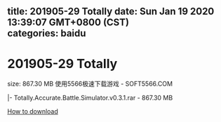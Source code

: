 
title: 201905-29 Totally
date: Sun Jan 19 2020 13:39:07 GMT+0800 (CST)    
categories: baidu
---

# 201905-29 Totally
size: 867.30 MB
 使用5566极速下载游戏 - SOFT5566.COM
 
|- Totally.Accurate.Battle.Simulator.v0.3.1.rar - 867.30 MB

[How to download](https://bpcam.bemobtrk.com/go/2ceec3aa-1ca2-46d6-b9ff-aaa5c184517c?jno=1142)